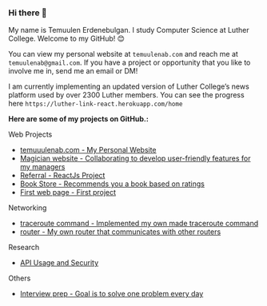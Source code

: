 ### Hi there 👋

My name is Temuulen Erdenebulgan. I study Computer Science at Luther College. Welcome to my GitHub! 😊

You can view my personal website at `temuulenab.com` and reach me at `temuulenab@gmail.com`. If you have a project or opportunity that you like to involve me in, send me an email or DM!

I am currently implementing an updated version of Luther College’s news platform used by over 2300 Luther members. You can see the progress here `https://luther-link-react.herokuapp.com/home`

**Here are some of my projects on GitHub.:**

Web Projects
* [temuuulenab.com - My Personal Website](https://github.com/erdete01/personal-website)
* [Magician website - Collaborating to develop user-friendly features for my managers](https://github.com/muleje01/magician)
* [Referral - ReactJs Project](https://github.com/erdete01/referral/tree/develop/web)
* [Book Store - Recommends you a book based on ratings](https://github.com/erdete01/Full-Stack/tree/master/projects/final_project)
* [First web page - First project](https://github.com/erdete01/Full-Stack/tree/master/CS130/final)


Networking
* [traceroute command - Implemented my own made traceroute command](https://github.com/erdete01/Computer-Networks/tree/project5)
* [router - My own router that communicates with other routers](https://github.com/erdete01/Computer-Networks/tree/project5)

Research
* [API Usage and Security](https://github.com/erdete01/research-paper/blob/master/research-paper.pdf)

Others
* [Interview prep - Goal is to solve one problem every day](https://github.com/erdete01/interview-prep)
